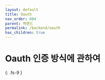 ```yaml
---
layout: default
title: Oauth
nav_order: 004
parent: 백엔드
permalink: /backend/oauth
has_children: true
---
```

# Oauth 인증 방식에 관하여
{: .fs-9 }
